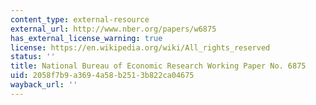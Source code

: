 ```yaml
---
content_type: external-resource
external_url: http://www.nber.org/papers/w6875
has_external_license_warning: true
license: https://en.wikipedia.org/wiki/All_rights_reserved
status: ''
title: National Bureau of Economic Research Working Paper No. 6875
uid: 2058f7b9-a369-4a58-b251-3b822ca04675
wayback_url: ''
---
```

